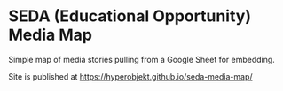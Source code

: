 # SEDA (Educational Opportunity) Media Map

Simple map of media stories pulling from a Google Sheet for embedding.

Site is published at https://hyperobjekt.github.io/seda-media-map/
